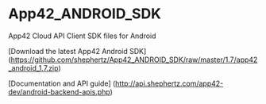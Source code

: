 App42_ANDROID_SDK
=================

App42 Cloud API Client SDK files for Android

[Download the latest App42 Android SDK] (https://github.com/shephertz/App42_ANDROID_SDK/raw/master/1.7/app42_android_1.7.zip)

[Documentation and API guide] (http://api.shephertz.com/app42-dev/android-backend-apis.php)
